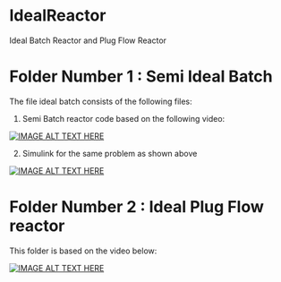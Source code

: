 # IdealReactor
Ideal Batch Reactor and Plug Flow Reactor


# Folder Number 1 : Semi Ideal Batch
The file ideal batch consists of the following files:

1. Semi Batch reactor code based on the following video:


[![IMAGE ALT TEXT HERE](https://img.youtube.com/vi/63b-MRoWYuM/0.jpg)](https://www.youtube.com/watch?v=63b-MRoWYuM)




2. Simulink for the same problem as shown above

[![IMAGE ALT TEXT HERE](https://img.youtube.com/vi/9O3Dxuja_ms/0.jpg)](https://www.youtube.com/watch?v=9O3Dxuja_ms)


# Folder Number 2 : Ideal Plug Flow reactor
This folder is based on the video below:

[![IMAGE ALT TEXT HERE](https://img.youtube.com/vi/qHHFYmGnZ6g/0.jpg)](https://www.youtube.com/watch?v=qHHFYmGnZ6g)







